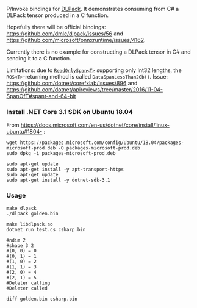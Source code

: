 P/Invoke bindings for [DLPack](http://github.com/dmlc/dlpack). It demonstrates consuming from C# a DLPack tensor produced in a C function.

Hopefully there will be official bindings: https://github.com/dmlc/dlpack/issues/56 and https://github.com/microsoft/onnxruntime/issues/4162.

Currently there is no example for constructing a DLPack tensor in C# and sending it to a C function.

Limitations: due to [`ReadOnlySpan<T>`](https://docs.microsoft.com/en-us/dotnet/api/system.readonlyspan-1.-ctor?view=netcore-3.1#System_ReadOnlySpan_1__ctor_System_Void__System_Int32_) supporting only Int32 lengths, the `ROS<T>`-returning method is called `DataSpanLessThan2Gb()`. Issue: https://github.com/dotnet/corefxlab/issues/896 and https://github.com/dotnet/apireviews/tree/master/2016/11-04-SpanOfT#spant-and-64-bit

### Install .NET Core 3.1 SDK on Ubuntu 18.04
From https://docs.microsoft.com/en-us/dotnet/core/install/linux-ubuntu#1804- :
```shell
wget https://packages.microsoft.com/config/ubuntu/18.04/packages-microsoft-prod.deb -O packages-microsoft-prod.deb
sudo dpkg -i packages-microsoft-prod.deb

sudo apt-get update
sudo apt-get install -y apt-transport-https
sudo apt-get update 
sudo apt-get install -y dotnet-sdk-3.1
```

### Usage
```shell
make dlpack
./dlpack golden.bin

make libdlpack.so
dotnet run test.cs csharp.bin

#ndim 2
#shape 3 2
#(0, 0) = 0
#(0, 1) = 1
#(1, 0) = 2
#(1, 1) = 3
#(2, 0) = 4
#(2, 1) = 5
#Deleter calling
#Deleter called

diff golden.bin csharp.bin
```
